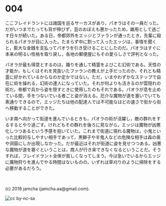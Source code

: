 # 004

ここフレイドラントには諸国を巡るサーカスがあり，パオラはその一員だった。だがいつまでたっても背が伸びず，芸のおぼえも悪かったため，雑用として過ごす日々が続いた。ある日，帝都郊外をエッジとファランが通ったとき，先輩に殴られるパオラが目に入った。たまらず中に割って入ったエッジは，事情を聞くと，膨大な金銭を支払ってパオラを引き受けることにしたのだ。パオラはすぐに本来の明るい性格を取り戻し，各地の郵便屋にもその愛らしさで評判となった。  

パオラが最も得意とするのは，踊りを通して精霊をよびこむ幻術である。天性の才能か，もしくはそれを見抜いたファランの教えが上手だったのか，それとも精霊に好かれているからなのか定かではない。ただ，いまやわずかなステップで自在に術を操れる，幻術の達人になっていた。それが何よりも活きるのが雲隠れの術だ。帝都で兵から姿を隠すときに使用したのもそれである。パオラが息を止めている間，手をつないでいる者ごと姿が消える。厄介な魔物が道を塞いでいても素通りできるので，エッジたちは他の配達人では不可能なほどの速さで街から街へ移動することができた。  

いま南へ向かって街道を進んでいるときも，パオラの術が活躍し，敵の群れをするするとやり過ごす。けれどもその群れを後ろに見ながら，エッジは魔物が凶悪化しつつあるという予感を抱いていた。これまで街道に現れる魔物は，小鬼といった比較的与しやすい相手であって，黒獅子や半鬼人などの危険な相手は森の奥や洞窟にしか出現しなかった。だが最近はそれが街道に姿を見せつつある。凶悪な魔物が道を塞ぐということは，商人が行き来できなくなるということだ。そうすれば，フレイドラント全体が貧しくなってしまう。今は急いでいるからエッジに魔物狩りを進んでやる時間はないものの，いずれは草刈りのように掃除をする必要があるだろう。  

<br>  
<br>  
(c) 2018 jamcha (jamcha.aa@gmail.com).  

![cc by-nc-sa](http://i.creativecommons.org/l/by-nc-sa/4.0/88x31.png)
